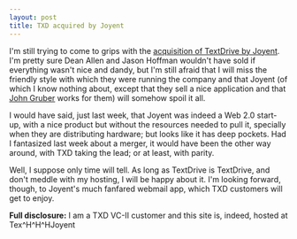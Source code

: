 ```yaml
---
layout: post
title: TXD acquired by Joyent
---
```


I'm still trying to come to grips with the [acquisition of TextDrive by Joyent](http://weblog.textdrive.com/article/186/textdrive--joyent--w00t). I'm pretty sure Dean Allen and Jason Hoffman wouldn't have sold if everything wasn't nice and dandy, but I'm still afraid that I will miss the friendly style with which they were running the company and that Joyent (of which I know nothing about, except that they sell a nice application and that [John Gruber](http://daringfireball.net) works for them) will somehow spoil it all.

I would have said, just last week, that Joyent was indeed a Web 2.0 start-up, with a nice product but without the resources needed to pull it, specially when they are distributing hardware; but looks like it has deep pockets. Had I fantasized last week about a merger, it would have been the other way around, with TXD taking the lead; or at least, with parity.

Well, I suppose only time will tell. As long as TextDrive is TextDrive, and don't meddle with my hosting, I will be happy about it. I'm looking forward, though, to Joyent's much fanfared webmail app, which TXD customers will get to enjoy.

**Full disclosure:** I am a TXD VC-II customer and this site is, indeed, hosted at Tex^H^H^HJoyent
